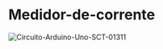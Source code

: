 # Medidor-de-corrente

![Circuito-Arduino-Uno-SCT-01311](https://github.com/TrilloBit3s/Medidor-de-corrente/assets/79748858/4c75d091-6255-4cb5-a460-4630a921d453)
